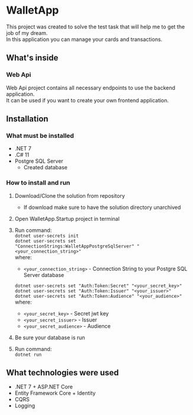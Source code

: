 # WalletApp

This project was created to solve the test task that will help me to get the job of my dream.\
In this application you can manage your cards and transactions.

## What's inside

### Web Api
Web Api project contains all necessary endpoints to use the backend application.\
It can be used if you want to create your own frontend application.

## Installation

### What must be installed
- .NET 7
- .C# 11
- Postgre SQL Server
    - Created database

### How to install and run
1) Download/Clone the solution from repository
    - If download make sure to have the solution directory unarchived
2) Open WalletApp.Startup project in terminal
3) Run command:\
   `dotnet user-secrets init`\
   `dotnet user-secrets set "ConnectionStrings:WalletAppPostgreSqlServer" "<your_connection_string>"`  
   where:
    - `<your_connection_string>` - Connection String to your Postgre SQL Server database
   

   `dotnet user-secrets set "Auth:Token:Secret" "<your_secret_key>"`\
   `dotnet user-secrets set "Auth:Token:Issuer" "<your_issuer>"`\
   `dotnet user-secrets set "Auth:Token:Audience" "<your_audience>"`\
   where:
   - `<your_secret_key>` - Secret jwt key
   - `<your_secret_issuer>` - Issuer
   - `<your_secret_audience>` - Audience

4) Be sure your database is run
5) Run command:  
   `dotnet run`

## What technologies were used

- .NET 7 + ASP.NET Core
- Entity Framework Core + Identity
- CQRS
- Logging